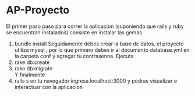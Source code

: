# AP-Proyecto
El primer paso paso para correr la aplicacion (suponiendo que rails y ruby se encuentran instalados) consiste en instalar las gemas 
1. bundle install
Seguidamente debes crear la base de datos. el proyecto utiliza mysql , por lo que primero debes ir al documento database.yml en la carpeta conf y agregar 
tu contrasenna.
Ejecuta 
2. rake db:create
3. rake db:migrate  
Y finalmente 
4. rails s 
en tu navegador ingresa localhost:3000 y podras visualizar e interactuar con la aplicacion 
